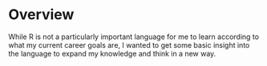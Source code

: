 # Overview
While R is not a particularly important language for me to learn according to what my current career goals are, I wanted to get some basic insight into the language to expand my knowledge and think in a new way.